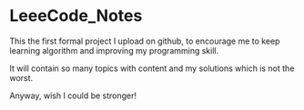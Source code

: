 # LeeeCode_Notes
This the first formal project I upload on github, to encourage me to keep learning algorithm and improving my programming skill.

It will contain so many topics with content and my solutions which is not the worst.

Anyway, wish I could be stronger!
